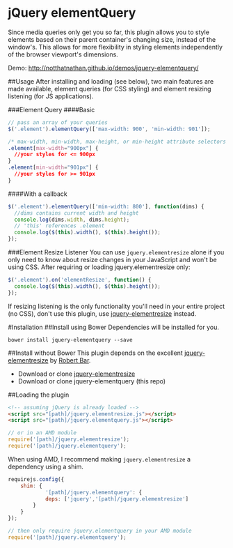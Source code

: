 # jQuery elementQuery
Since media queries only get you so far, this plugin allows you to style elements based on their parent container's changing size, instead of the window's. This allows for more flexibility in styling elements independently of the browser viewport's dimensions.

Demo: http://notthatnathan.github.io/demos/jquery-elementquery/

##Usage
After installing and loading (see below), two main features are made available, element queries (for CSS styling) and element resizing listening (for JS applications).

###Element Query
####Basic
```js
// pass an array of your queries
$('.element').elementQuery(['max-width: 900', 'min-width: 901']);
```
```css
/* max-width, min-width, max-height, or min-height attribute selectors */
.element[max-width="900px"] {
  //your styles for <= 900px
}
.element[min-width="901px"] {
  //your styles for >= 901px
}
```

####With a callback
```js
$('.element').elementQuery(['min-width: 800'], function(dims) {
  //dims contains current width and height
  console.log(dims.width, dims.height);
  // 'this' references .element
  console.log($(this).width(), $(this).height());
});
```

###Element Resize Listener
You can use `jquery.elementresize` alone if you only need to know about resize changes in your JavaScript and won't be using CSS. After requiring or loading jquery.elementresize only:
```js
$('.element').on('elementResize', function() {
  console.log($(this).width(), $(this).height());
});
```

If resizing listening is the only functionality you'll need in your entire project (no CSS), don't use this plugin, use [jquery-elementresize](https://github.com/rbtbar/jquery-elementresize) instead.

#Installation
##Install using Bower
Dependencies will be installed for you.
```
bower install jquery-elementquery --save
```

##Install without Bower
This plugin depends on the excellent [jquery-elementresize](https://github.com/rbtbar/jquery-elementresize) by [Robert Bar](https://github.com/rbtbar).

- Download or clone [jquery-elementresize](https://github.com/rbtbar/jquery-elementresize)
- Download or clone jquery-elementquery (this repo)

##Loading the plugin
```html
<!-- assuming jQuery is already loaded -->
<script src="[path]/jquery.elementresize.js"></script>
<script src="[path]/jquery.elementquery.js"></script>
```
```js
// or in an AMD module
require('[path]/jquery.elementresize');
require('[path]/jquery.elementquery');
```

When using AMD, I recommend making `jquery.elementresize` a dependency using a shim.
```js
requirejs.config({
  	shim: {
    		'[path]/jquery.elementquery': {
			deps: ['jquery','[path]/jquery.elementresize']
		}
	}
});

// then only require jquery.elementquery in your AMD module
require('[path]/jquery.elementquery');
```
